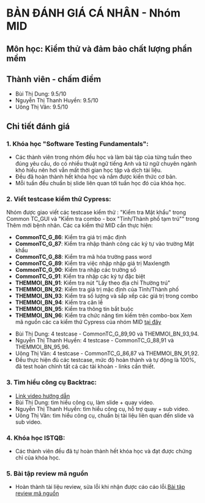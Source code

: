 # BẢN ĐÁNH GIÁ CÁ NHÂN - Nhóm MID
## Môn học: Kiểm thử và đảm bảo chất lượng phần mềm
## Thành viên - chấm điểm
* Bùi Thị Dung: 9.5/10
* Nguyễn Thị Thanh Huyền: 9.5/10
* Uông Thị Vân: 9.5/10
## Chi tiết đánh giá
### 1. Khóa học "Software Testing Fundamentals":
* Các thành viên trong nhóm đều học và làm bài tập của từng tuần theo đúng yêu cầu, do có nhiều thuật ngữ tiếng Anh và từ ngữ chuyên ngành khó hiểu nên hơi vẫn mất thời gian học tập và dịch tài liệu. 
* Đều đã hoàn thành hết khóa học và nắm được kiến thức cơ bản.
* Mỗi tuần đều chuẩn bị slide liên quan tới tuần học đó của khóa học.
### 2. Viết testcase kiểm thử Cypress:
Nhóm được giao viết các testcase kiểm thử : "Kiểm tra Mật khẩu" trong Common TC_GUI và "Kiểm tra combo - box "Tỉnh/Thành phố tạm trú"" trong Thêm mới bệnh nhân. 
Các ca kiểm thử MID cần thực hiện:
- **CommonTC_G_86**: Kiểm tra giá trị mặc định
- **CommonTC_G_87**: Kiểm tra nhập thành công các ký tự vào trường Mật khẩu
- **CommonTC_G_88**: Kiểm tra mã hóa trường pass word
- **CommonTC_G_89**: Kiểm tra việc nhập nhập giá trị Maxlength
- **CommonTC_G_90**: Kiểm tra nhập các trường số
- **CommonTC_G_91**: Kiểm tra nhập các ký tự đặc biệt
- **THEMMOI_BN_91**: Kiểm tra nút "Lấy theo địa chỉ Thường trú"
- **THEMMOI_BN_92**: Kiểm tra giá trị mặc định của Tỉnh/Thành phố
- **THEMMOI_BN_93**: Kiểm tra số lượng và sắp xếp các giá trị trong combo
- **THEMMOI_BN_94**: Kiểm tra căn lề
- **THEMMOI_BN_95**: Kiểm tra thông tin bắt buộc
- **THEMMOI_BN_96**: Kiểm tra chức năng tìm kiếm trên combo-box
Xem mã nguồn các ca kiểm thử Cypress của nhóm MID [tại đây](https://github.com/truonganhhoang/int3117-2017/tree/master/Group/MID/cypress/integration)
* Bùi Thị Dung: 4 testcase - CommonTC_G_89,90 và THEMMOI_BN_93,94.
* Nguyễn Thị Thanh Huyền: 4 testcase - CommonTC_G_88,91 và THEMMOI_BN_95,96.
* Uông Thị Vân: 4 testcase - CommonTC_G_86,87 và THEMMOI_BN_91,92.
* Đều thực hiện đủ các testcase, mức độ hoàn thành và tự động là 100%, đã test hoàn chỉnh tất cả các tài khoản - links cần thiết.
### 3. Tìm hiểu công cụ Backtrac:
* [Link video hướng dẫn](https://www.youtube.com/watch?v=nU5gL6AYL-g&t=9s)
* Bùi Thị Dung: tìm hiểu công cụ, làm slide + quay video.
* Nguyễn Thị Thanh Huyền: tìm hiểu công cụ, hỗ trợ quay + sub video.
* Uông Thị Vân: tìm hiểu công cụ, chuẩn bị tài liệu liên quan đến slide và sub video.
### 4. Khóa học ISTQB:
* Các thành viên đều đã tự hoàn thành hết khóa học và đạt được chứng chỉ của khóa học.
[](https://github.com/truonganhhoang/int3117-2017/blob/master/istqb/BuiThiDung.png)
[](https://github.com/truonganhhoang/int3117-2017/blob/master/istqb/NguyenThiThanhHuyen.jpg)
[](https://github.com/truonganhhoang/int3117-2017/blob/master/istqb/UongThiVan.jpg)
### 5. Bài tập review mã nguồn
* Hoàn thành tài liệu review, sửa lỗi khi nhận được cáo cáo lỗi.[Bài tập review mã nguồn](https://github.com/truonganhhoang/int3117-2017/tree/master/Group/MID) 
